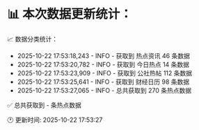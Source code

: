 📊 本次数据更新统计：
==========================

📈 数据分类统计：
- 2025-10-22 17:53:18,243 - INFO - 获取到 热点资讯 46 条数据
- 2025-10-22 17:53:20,782 - INFO - 获取到 今日热点 14 条数据
- 2025-10-22 17:53:23,909 - INFO - 获取到 公社热帖 112 条数据
- 2025-10-22 17:53:25,641 - INFO - 获取到 财经日历 98 条数据
- 2025-10-22 17:53:27,065 - INFO - 总共获取到 270 条热点数据

✅ 总共获取到 - 条热点数据

🕐 更新时间: 2025-10-22 17:53:27
